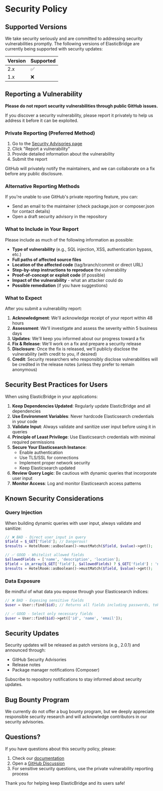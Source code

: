 # Security Policy

## Supported Versions

We take security seriously and are committed to addressing security vulnerabilities promptly. The following versions of ElasticBridge are currently being supported with security updates:

| Version | Supported          |
| ------- | ------------------ |
| 2.x     | :white_check_mark: |
| 1.x     | :x:                |

## Reporting a Vulnerability

**Please do not report security vulnerabilities through public GitHub issues.**

If you discover a security vulnerability, please report it privately to help us address it before it can be exploited.

### Private Reporting (Preferred Method)

1. Go to the [Security Advisories page](https://github.com/Lacasera/elastic-bridge/security/advisories)
2. Click "Report a vulnerability"
3. Provide detailed information about the vulnerability
4. Submit the report

GitHub will privately notify the maintainers, and we can collaborate on a fix before any public disclosure.

### Alternative Reporting Methods

If you're unable to use GitHub's private reporting feature, you can:

- Send an email to the maintainer (check package.json or composer.json for contact details)
- Open a draft security advisory in the repository

### What to Include in Your Report

Please include as much of the following information as possible:

- **Type of vulnerability** (e.g., SQL injection, XSS, authentication bypass, etc.)
- **Full paths of affected source files**
- **Location of the affected code** (tag/branch/commit or direct URL)
- **Step-by-step instructions to reproduce** the vulnerability
- **Proof-of-concept or exploit code** (if possible)
- **Impact of the vulnerability** - what an attacker could do
- **Possible remediation** (if you have suggestions)

### What to Expect

After you submit a vulnerability report:

1. **Acknowledgment**: We'll acknowledge receipt of your report within 48 hours
2. **Assessment**: We'll investigate and assess the severity within 5 business days
3. **Updates**: We'll keep you informed about our progress toward a fix
4. **Fix & Release**: We'll work on a fix and prepare a security release
5. **Disclosure**: Once the fix is released, we'll publicly disclose the vulnerability (with credit to you, if desired)
6. **Credit**: Security researchers who responsibly disclose vulnerabilities will be credited in the release notes (unless they prefer to remain anonymous)

## Security Best Practices for Users

When using ElasticBridge in your applications:

1. **Keep Dependencies Updated**: Regularly update ElasticBridge and all dependencies
2. **Use Environment Variables**: Never hardcode Elasticsearch credentials in your code
3. **Validate Input**: Always validate and sanitize user input before using it in queries
4. **Principle of Least Privilege**: Use Elasticsearch credentials with minimal required permissions
5. **Secure Your Elasticsearch Instance**: 
   - Enable authentication
   - Use TLS/SSL for connections
   - Implement proper network security
   - Keep Elasticsearch updated
6. **Review Query Logic**: Be cautious with dynamic queries that incorporate user input
7. **Monitor Access**: Log and monitor Elasticsearch access patterns

## Known Security Considerations

### Query Injection

When building dynamic queries with user input, always validate and sanitize:

```php
// ❌ BAD - Direct user input in query
$field = $_GET['field']; // Dangerous!
$results = HotelRoom::asBoolean()->mustMatch($field, $value)->get();

// ✅ GOOD - Whitelist allowed fields
$allowedFields = ['name', 'description', 'location'];
$field = in_array($_GET['field'], $allowedFields) ? $_GET['field'] : 'name';
$results = HotelRoom::asBoolean()->mustMatch($field, $value)->get();
```

### Data Exposure

Be mindful of what data you expose through your Elasticsearch indices:

```php
// ❌ BAD - Exposing sensitive fields
$user = User::find($id); // Returns all fields including passwords, tokens, etc.

// ✅ GOOD - Select only necessary fields
$user = User::find($id)->get(['id', 'name', 'email']);
```

## Security Updates

Security updates will be released as patch versions (e.g., 2.0.1) and announced through:

- GitHub Security Advisories
- Release notes
- Package manager notifications (Composer)

Subscribe to repository notifications to stay informed about security updates.

## Bug Bounty Program

We currently do not offer a bug bounty program, but we deeply appreciate responsible security research and will acknowledge contributors in our security advisories.

## Questions?

If you have questions about this security policy, please:

1. Check our [documentation](https://elasticbridge.dev)
2. Open a [GitHub Discussion](https://github.com/Lacasera/elastic-bridge/discussions)
3. For sensitive security questions, use the private vulnerability reporting process

Thank you for helping keep ElasticBridge and its users safe!
